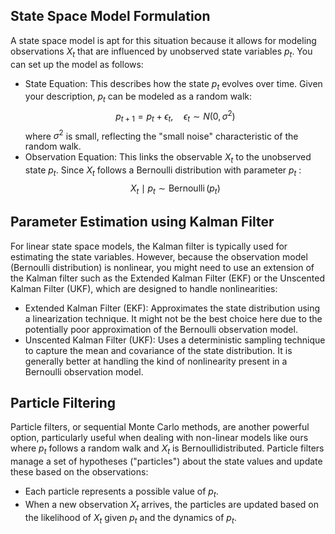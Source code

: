 ## State Space Model Formulation

A state space model is apt for this situation because it allows for modeling observations $X_t$ that are influenced by unobserved state variables $p_t$. You can set up the model as follows:
- State Equation: This describes how the state $p_t$ evolves over time. Given your description, $p_t$ can be modeled as a random walk:
$$
p_{t+1}=p_t+\epsilon_t, \quad \epsilon_t \sim N\left(0, \sigma^2\right)
$$
where $\sigma^2$ is small, reflecting the "small noise" characteristic of the random walk.
- Observation Equation: This links the observable $X_t$ to the unobserved state $p_t$. Since $X_t$ follows a Bernoulli distribution with parameter $p_t$ :
$$
X_t \mid p_t \sim \operatorname{Bernoulli}\left(p_t\right)
$$
## Parameter Estimation using Kalman Filter

For linear state space models, the Kalman filter is typically used for estimating the state variables. However, because the observation model (Bernoulli distribution) is nonlinear, you might need to use an extension of the Kalman filter such as the Extended Kalman Filter (EKF) or the Unscented Kalman Filter (UKF), which are designed to handle nonlinearities:
- Extended Kalman Filter (EKF): Approximates the state distribution using a linearization technique. It might not be the best choice here due to the potentially poor approximation of the Bernoulli observation model.
- Unscented Kalman Filter (UKF): Uses a deterministic sampling technique to capture the mean and covariance of the state distribution. It is generally better at handling the kind of nonlinearity present in a Bernoulli observation model.


## Particle Filtering

Particle filters, or sequential Monte Carlo methods, are another powerful option, particularly useful when dealing with non-linear models like ours where $p_t$ follows a random walk and $X_t$ is Bernoullidistributed. Particle filters manage a set of hypotheses ("particles") about the state values and update these based on the observations:
- Each particle represents a possible value of $p_t$.
- When a new observation $X_t$ arrives, the particles are updated based on the likelihood of $X_t$ given $p_t$ and the dynamics of $p_t$.
